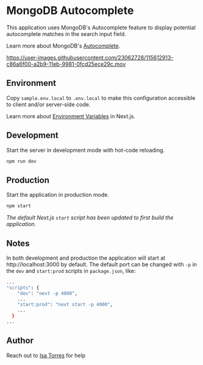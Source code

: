 # MongoDB Autocomplete

This application uses MongoDB's Autocomplete feature to display potential autocomplete matches in the search input field.

Learn more about MongoDB's [Autocomplete](https://docs.atlas.mongodb.com/reference/atlas-search/autocomplete/).

https://user-images.githubusercontent.com/23062728/115612913-c86a6f00-a2b9-11eb-9981-0fcd25ece29c.mov



## Environment

Copy `sample.env.local` to `.env.local` to make this configuration accessible to client and/or server-side code.

Learn more about [Environment Variables](https://nextjs.org/docs/basic-features/environment-variables#loading-environment-variables) in Next.js.

## Development

Start the server in development mode with hot-code reloading.

```bash
npm run dev
```

## Production

Start the application in production mode.

```bash
npm start
```
_The default Next.js `start` script has been updated to first build the application._

## Notes

In both development and production the application will start at http://localhost:3000 by default. The default port can be changed with `-p` in the `dev` and `start:prod` scripts in `package.json`, like:
```bash
...
"scripts": {
    "dev": "next -p 4000",
    ...
    "start:prod": "next start -p 4000",
    ...
  }
...
```

## Author
Reach out to [Isa Torres](https://github.com/isamarietr) for help
